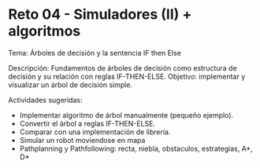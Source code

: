 # Reto 04 - Simuladores (II) + algoritmos

Tema: Árboles de decisión y la sentencia IF then Else

Descripción: Fundamentos de árboles de decisión como estructura de decisión y su relación con reglas IF-THEN-ELSE. Objetivo: implementar y visualizar un árbol de decisión simple.

Actividades sugeridas:
- Implementar algoritmo de árbol manualmente (pequeño ejemplo).
- Convertir el árbol a reglas IF-THEN-ELSE.
- Comparar con una implementación de librería.
- Simular un robot moviendose en mapa
- Pathplanning y Pathfollowing: recta, niebla, obstaculos, estrategias, A*, D*


